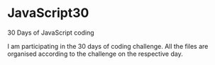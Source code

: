 # JavaScript30
30 Days of JavaScript coding

I am participating in the 30 days of coding challenge. All the files are organised according to the challenge on the respective day.  
